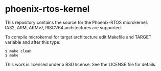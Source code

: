 # phoenix-rtos-kernel
This repository contains the source for the Phoenix-RTOS microkernel.
IA32, ARM, ARMv7, RISCV64 architectures are supported.

To compile microkernel for target architecture edit Makefile and TARGET variable and after this type:

	$ make clean
	$ make

This work is licensed under a BSD license. See the LICENSE file for details.
